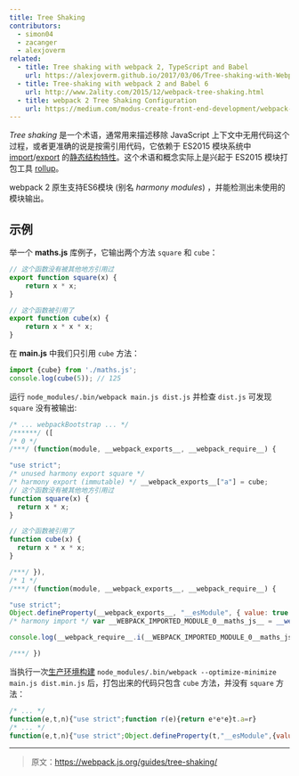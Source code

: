 ```yaml
---
title: Tree Shaking
contributors:
  - simon04
  - zacanger
  - alexjoverm
related:
  - title: Tree shaking with webpack 2, TypeScript and Babel
    url: https://alexjoverm.github.io/2017/03/06/Tree-shaking-with-Webpack-2-TypeScript-and-Babel/
  - title: Tree-shaking with webpack 2 and Babel 6
    url: http://www.2ality.com/2015/12/webpack-tree-shaking.html
  - title: webpack 2 Tree Shaking Configuration
    url: https://medium.com/modus-create-front-end-development/webpack-2-tree-shaking-configuration-9f1de90f3233#.15tuaw71x
---
```


_Tree shaking_ 是一个术语，通常用来描述移除 JavaScript 上下文中无用代码这个过程，或者更准确的说是按需引用代码，它依赖于 ES2015 模块系统中 [import](https://developer.mozilla.org//en-US/docs/Web/JavaScript/Reference/Statements/import)/[export](https://developer.mozilla.org//en-US/docs/Web/JavaScript/Reference/Statements/export) 的[静态结构特性](http://exploringjs.com/es6/ch_modules.html#static-module-structure)。这个术语和概念实际上是兴起于 ES2015 模块打包工具 [rollup](https://github.com/rollup/rollup)。

webpack 2 原生支持ES6模块 (别名 *harmony modules*) ，并能检测出未使用的模块输出。


## 示例

举一个 **maths.js** 库例子，它输出两个方法 `square` 和 `cube`：

```javascript
// 这个函数没有被其他地方引用过
export function square(x) {
	return x * x;
}

// 这个函数被引用了
export function cube(x) {
	return x * x * x;
}
```

在 **main.js** 中我们只引用 `cube` 方法：

```javascript
import {cube} from './maths.js';
console.log(cube(5)); // 125
```

运行 `node_modules/.bin/webpack main.js dist.js` 并检查 `dist.js` 可发现 `square` 没有被输出:

```javascript
/* ... webpackBootstrap ... */
/******/ ([
/* 0 */
/***/ (function(module, __webpack_exports__, __webpack_require__) {

"use strict";
/* unused harmony export square */
/* harmony export (immutable) */ __webpack_exports__["a"] = cube;
// 这个函数没有被其他地方引用过
function square(x) {
  return x * x;
}

// 这个函数被引用了
function cube(x) {
  return x * x * x;
}

/***/ }),
/* 1 */
/***/ (function(module, __webpack_exports__, __webpack_require__) {

"use strict";
Object.defineProperty(__webpack_exports__, "__esModule", { value: true });
/* harmony import */ var __WEBPACK_IMPORTED_MODULE_0__maths_js__ = __webpack_require__(0);

console.log(__webpack_require__.i(__WEBPACK_IMPORTED_MODULE_0__maths_js__["a" /* cube */])(5)); // 125

/***/ })
```

当执行一次[生产环境构建](/guides/production-build) `node_modules/.bin/webpack --optimize-minimize main.js dist.min.js` 后，打包出来的代码只包含 `cube` 方法，并没有 `square` 方法：

```javascript
/* ... */
function(e,t,n){"use strict";function r(e){return e*e*e}t.a=r}
/* ... */
function(e,t,n){"use strict";Object.defineProperty(t,"__esModule",{value:!0});var r=n(0);console.log(n.i(r.a)(5))}
```

***

> 原文：https://webpack.js.org/guides/tree-shaking/